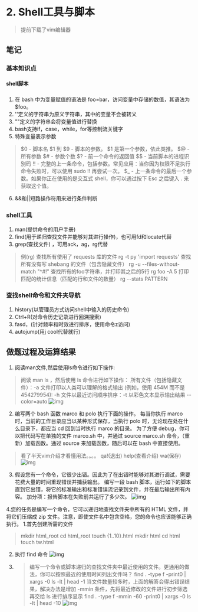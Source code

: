 # 2. Shell工具与脚本
> 提前下载了vim编辑器

## 笔记
### 基本知识点
#### shell脚本
##### 
1. 在 bash 中为变量赋值的语法是 foo=bar，访问变量中存储的数值，其语法为 $foo。
2. ''定义的字符串为原义字符串，其中的变量不会被转义
3. ""定义的字符串会将变量值进行替换
4. bash支持if，case，while，for等控制流关键字
5. 特殊变量表示参数
> $0 - 脚本名
$1 到 $9 - 脚本的参数。 $1 是第一个参数，依此类推。
$@ - 所有参数
$# - 参数个数
$? - 前一个命令的返回值
$$ - 当前脚本的进程识别码
!! - 完整的上一条命令，包括参数。常见应用：当你因为权限不足执行命令失败时，可以使用 sudo !! 再尝试一次。
$_ - 上一条命令的最后一个参数。如果你正在使用的是交互式 shell，你可以通过按下 Esc 之后键入 . 来获取这个值。
6. &&和||短路操作符用来进行条件判断

### shell工具
1. man(提供命令的用户手册)
2. find(用于递归查找文件并能够对其进行操作)，也可用fd和locate代替
3. grep(查找文件)
，可用ack，ag，rg代替
> 例(rg)
查找所有使用了 requests 库的文件
rg -t py 'import requests'
查找所有没有写 shebang 的文件（包含隐藏文件）
rg -u --files-without-match "^#!"
查找所有的foo字符串，并打印其之后的5行
rg foo -A 5
打印匹配的统计信息（匹配的行和文件的数量）
rg --stats PATTERN

### 查找shell命令和文件夹导航
1. history(以管理员方式访问shell中输入的历史命令)
2. Ctrl+R(对命令历史记录进行回溯搜索)
3. fasd，(针对频率和时效进行排序，使用命令z访问)
4. autojump(用j cool代替就行)

## 做题过程及运算结果
1. 阅读man文件,然后使用ls命令进行如下操作:
> 阅读 man ls ，然后使用 ls 命令进行如下操作：
所有文件（包括隐藏文件）：-a
文件打印以人类可以理解的格式输出 (例如，使用 454M 而不是 454279954): -h
文件以最近访问顺序排序：-t
以彩色文本显示输出结果 --color=auto
![img](./img/4480e0a1466ce266f4e0b01c73a7b44a.png)

2. 编写两个 bash 函数 marco 和 polo 执行下面的操作。 每当你执行 marco 时，当前的工作目录应当以某种形式保存，当执行 polo 时，无论现在处在什么目录下，都应当 cd 回到当时执行 marco 的目录。 为了方便 debug，你可以把代码写在单独的文件 marco.sh 中，并通过 source marco.sh 命令，（重新）加载函数。通过 source 来加载函数，随后可以在 bash 中直接使用。
> 看了半天vim介绍才看懂用法。。。。
> qa!(退出) help(查看介绍) wa(保存)
![img](./img/792559388846456c66805df80b3d168b.png)

3. 假设您有一个命令，它很少出错。因此为了在出错时能够对其进行调试，需要花费大量的时间重现错误并捕获输出。 编写一段 bash 脚本，运行如下的脚本直到它出错，将它的标准输出和标准错误流记录到文件，并在最后输出所有内容。 加分项：报告脚本在失败前共运行了多少次。
![img](./img/image.png)

4.您的任务是编写一个命令，它可以递归地查找文件夹中所有的 HTML 文件，并将它们压缩成 zip 文件。注意，即使文件名中包含空格，您的命令也应该能够正确执行。
1.首先创建所需的文件
>  mkdir html_root
  cd html_root
  touch {1..10}.html
  mkdir html
  cd html
  touch tw.html
2. 执行 find 命令
![img](./img/7790148be254ce05086b90b524e4509f.png)

5. > 编写一个命令或脚本递归的查找文件夹中最近使用的文件。更通用的做法，你可以按照最近的使用时间列出文件吗？ find . -type f -print0 | xargs -0 ls -lt | head -1 当文件数量较多时，上面的解答会得出错误结果，解决办法是增加 -mmin 条件，先将最近修改的文件进行初步筛选再交给 ls 进行排序显示 find . -type f -mmin -60 -print0 | xargs -0 ls -lt | head -10
![img](./img/70da77ecdd9a3b83e0e257239df27a64.png)
